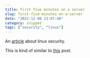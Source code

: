 ```yaml
---
title: First five minutes on a server
slug: first-five-minutes-on-a-server
date: "2021-12-08 13:07:40"
category: snippet
tags: ["security", "linux"]
---
```


An
[article](https://sollove.com/2013/03/03/my-first-5-minutes-on-a-server-or-essential-security-for-linux-servers/)
about linux security.

This is kind of similar to
[this](snippets/linux-performance-analysis-checklist) post.
